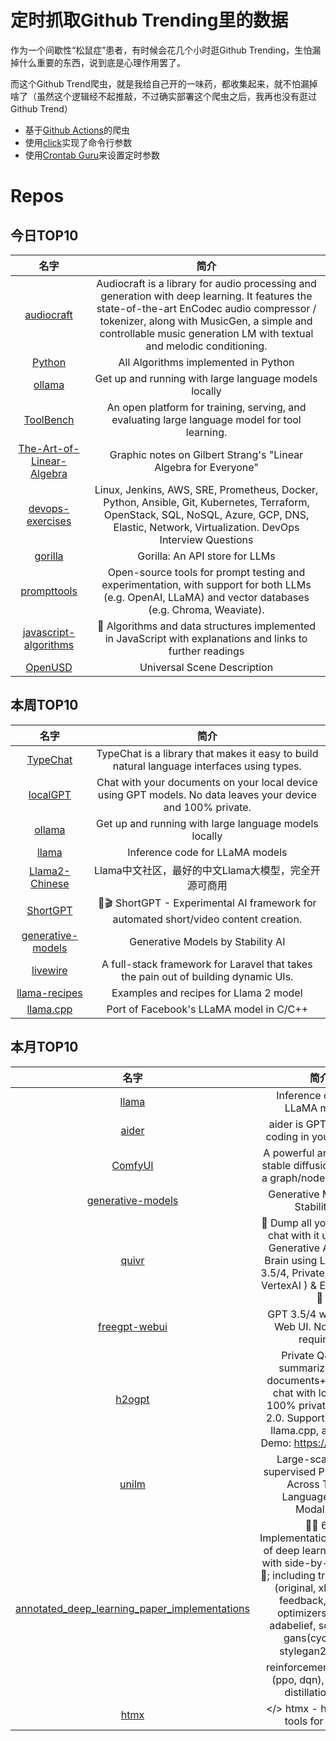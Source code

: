 # 定时抓取Github Trending里的数据

作为一个间歇性“松鼠症”患者，有时候会花几个小时逛Github Trending，生怕漏掉什么重要的东西，说到底是心理作用罢了。

而这个Github Trend爬虫，就是我给自己开的一味药，都收集起来，就不怕漏掉啥了（虽然这个逻辑经不起推敲，不过确实部署这个爬虫之后，我再也没有逛过Github Trend）

* 基于[Github Actions](https://docs.github.com/en/actions)的爬虫
* 使用[click](https://github.com/pallets/click)实现了命令行参数
* 使用[Crontab Guru](https://crontab.guru/)来设置定时参数

# Repos
## 今日TOP10 
<!-- START OF DAILY_TOP10_REPOS -->
| 名字 | 简介 |
| :----: | :----: |
| [audiocraft](https://github.com/facebookresearch/audiocraft) | Audiocraft is a library for audio processing and generation with deep learning. It features the state-of-the-art EnCodec audio compressor / tokenizer, along with MusicGen, a simple and controllable music generation LM with textual and melodic conditioning. |
| [Python](https://github.com/TheAlgorithms/Python) | All Algorithms implemented in Python |
| [ollama](https://github.com/jmorganca/ollama) | Get up and running with large language models locally |
| [ToolBench](https://github.com/OpenBMB/ToolBench) | An open platform for training, serving, and evaluating large language model for tool learning. |
| [The-Art-of-Linear-Algebra](https://github.com/kenjihiranabe/The-Art-of-Linear-Algebra) | Graphic notes on Gilbert Strang's "Linear Algebra for Everyone" |
| [devops-exercises](https://github.com/bregman-arie/devops-exercises) | Linux, Jenkins, AWS, SRE, Prometheus, Docker, Python, Ansible, Git, Kubernetes, Terraform, OpenStack, SQL, NoSQL, Azure, GCP, DNS, Elastic, Network, Virtualization. DevOps Interview Questions |
| [gorilla](https://github.com/ShishirPatil/gorilla) | Gorilla: An API store for LLMs |
| [prompttools](https://github.com/hegelai/prompttools) | Open-source tools for prompt testing and experimentation, with support for both LLMs (e.g. OpenAI, LLaMA) and vector databases (e.g. Chroma, Weaviate). |
| [javascript-algorithms](https://github.com/trekhleb/javascript-algorithms) | 📝 Algorithms and data structures implemented in JavaScript with explanations and links to further readings |
| [OpenUSD](https://github.com/PixarAnimationStudios/OpenUSD) | Universal Scene Description |
<!-- END OF DAILY_TOP10_REPOS -->

## 本周TOP10
<!-- START OF WEEKLY_TOP10_REPOS -->
| 名字 | 简介 |
| :----: | :----: |
| [TypeChat](https://github.com/microsoft/TypeChat) | TypeChat is a library that makes it easy to build natural language interfaces using types. |
| [localGPT](https://github.com/PromtEngineer/localGPT) | Chat with your documents on your local device using GPT models. No data leaves your device and 100% private. |
| [ollama](https://github.com/jmorganca/ollama) | Get up and running with large language models locally |
| [llama](https://github.com/facebookresearch/llama) | Inference code for LLaMA models |
| [Llama2-Chinese](https://github.com/FlagAlpha/Llama2-Chinese) | Llama中文社区，最好的中文Llama大模型，完全开源可商用 |
| [ShortGPT](https://github.com/RayVentura/ShortGPT) | 🚀🎬 ShortGPT - Experimental AI framework for automated short/video content creation. |
| [generative-models](https://github.com/Stability-AI/generative-models) | Generative Models by Stability AI |
| [livewire](https://github.com/livewire/livewire) | A full-stack framework for Laravel that takes the pain out of building dynamic UIs. |
| [llama-recipes](https://github.com/facebookresearch/llama-recipes) | Examples and recipes for Llama 2 model |
| [llama.cpp](https://github.com/ggerganov/llama.cpp) | Port of Facebook's LLaMA model in C/C++ |
<!-- END OF WEEKLY_TOP10_REPOS -->

## 本月TOP10
<!-- START OF MONTHLY_TOP10_REPOS -->
| 名字 | 简介 |
| :----: | :----: |
| [llama](https://github.com/facebookresearch/llama) | Inference code for LLaMA models |
| [aider](https://github.com/paul-gauthier/aider) | aider is GPT powered coding in your terminal |
| [ComfyUI](https://github.com/comfyanonymous/ComfyUI) | A powerful and modular stable diffusion GUI with a graph/nodes interface. |
| [generative-models](https://github.com/Stability-AI/generative-models) | Generative Models by Stability AI |
| [quivr](https://github.com/StanGirard/quivr) | 🧠 Dump all your files and chat with it using your Generative AI Second Brain using LLMs ( GPT 3.5/4, Private, Anthropic, VertexAI ) & Embeddings 🧠 |
| [freegpt-webui](https://github.com/ramonvc/freegpt-webui) | GPT 3.5/4 with a Chat Web UI. No API key required. |
| [h2ogpt](https://github.com/h2oai/h2ogpt) | Private Q&A and summarization of documents+images or chat with local GPT, 100% private, Apache 2.0. Supports LLaMa2, llama.cpp, and more. Demo: https://gpt.h2o.ai/ |
| [unilm](https://github.com/microsoft/unilm) | Large-scale Self-supervised Pre-training Across Tasks, Languages, and Modalities |
| [annotated_deep_learning_paper_implementations](https://github.com/labmlai/annotated_deep_learning_paper_implementations) | 🧑‍🏫 60 Implementations/tutorials of deep learning papers with side-by-side notes 📝; including transformers (original, xl, switch, feedback, vit, ...), optimizers (adam, adabelief, sophia, ...), gans(cyclegan, stylegan2, ...), 🎮 reinforcement learning (ppo, dqn), capsnet, distillation, ... 🧠 |
| [htmx](https://github.com/bigskysoftware/htmx) | </> htmx - high power tools for HTML |
<!-- END OF MONTHLY_TOP10_REPOS -->
